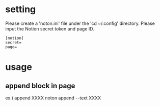 # setting

Please create a 'noton.ini' file under the 'cd ~/.config' directory.
Please input the Notion secret token and page ID.

```
[notion]
secret=
page=
```

# usage

## append block in page

ex.) append XXXX
noton append --text XXXX
